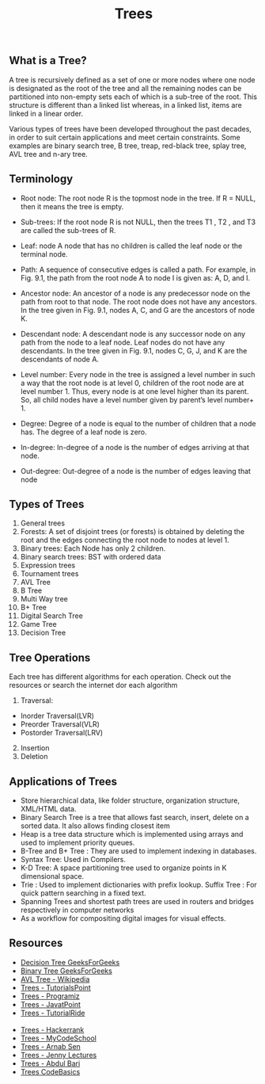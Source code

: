 <center><h1>Trees</h1></center><br>

## What is a Tree?

A tree is recursively defined as a set of one or more
nodes where one node is designated as the root of the
tree and all the remaining nodes can be partitioned into
non-empty sets each of which is a sub-tree of the root. This structure is different than a linked list whereas, in a linked list, items are linked in a linear order.

Various types of trees have been developed throughout the past decades, in order to suit certain applications and meet certain constraints. Some examples are binary search tree, B tree, treap, red-black tree, splay tree, AVL tree and n-ary tree.

## Terminology

- Root node: The root node R is the topmost node in the tree. If R = NULL, then it means the tree is empty.

- Sub-trees: If the root node R is not NULL, then the trees T1 ,
T2 , and T3 are called the sub-trees of R.

- Leaf: node A node that has no children is called the leaf node
or the terminal node.

- Path: A sequence of consecutive edges is called a path. For
example, in Fig. 9.1, the path from the root node A to node I
is given as: A, D, and I.

- Ancestor node: An ancestor of a node is any predecessor node on the
path from root to that node. The root node does not have any
ancestors. In the tree given in Fig. 9.1, nodes A, C, and G are the
ancestors of node K.

- Descendant node: A descendant node is any successor node on any
path from the node to a leaf node. Leaf nodes do not have any
descendants. In the tree given in Fig. 9.1, nodes C, G, J, and K are the
descendants of node A.

- Level number: Every node in the tree is assigned a level number in such
a way that the root node is at level 0, children of the root node are at
level number 1. Thus, every node is at one level higher than its parent.
So, all child nodes have a level number given by parent’s level number+ 1.

- Degree: Degree of a node is equal to the number of children
that a node has. The degree of a leaf node is zero.

- In-degree: In-degree of a node is the number of edges
arriving at that node.

- Out-degree: Out-degree of a node is the number of edges
leaving that node

## Types of Trees

1. General trees
2. Forests: A set of disjoint trees (or forests) is obtained by deleting the root and the edges connecting the root node to nodes at level 1.
3. Binary trees: Each Node has only 2 children.
4. Binary search trees: BST with ordered data
5. Expression trees
6. Tournament trees
7. AVL Tree
8. B Tree
9. Multi Way tree
10. B+ Tree
11. Digital Search Tree
12. Game Tree
13. Decision Tree

## Tree Operations

Each tree has different algorithms for each operation. Check out the resources or search the internet dor each algorithm

1. Traversal:
  - Inorder Traversal(LVR)
  - Preorder Traversal(VLR)
  - Postorder Traversal(LRV)

2. Insertion
3. Deletion

## Applications of Trees

- Store hierarchical data, like folder structure, organization structure, XML/HTML data.
- Binary Search Tree is a tree that allows fast search, insert, delete on a sorted data. It also allows finding closest item
- Heap is a tree data structure which is implemented using arrays and used to implement priority queues.
- B-Tree and B+ Tree : They are used to implement indexing in databases.
- Syntax Tree: Used in Compilers.
- K-D Tree: A space partitioning tree used to organize points in K dimensional space.
- Trie : Used to implement dictionaries with prefix lookup.
Suffix Tree : For quick pattern searching in a fixed text.
- Spanning Trees and shortest path trees are used in routers and bridges respectively in computer networks
- As a workflow for compositing digital images for visual effects.
## Resources

- [Decision Tree GeeksForGeeks](https://www.geeksforgeeks.org/decision-tree/)
- [Binary Tree GeeksForGeeks](https://www.geeksforgeeks.org/binary-tree-data-structure/)
- [AVL Tree - Wikipedia](https://en.wikipedia.org/wiki/AVL_tree)
- [Trees - TutorialsPoint](https://www.tutorialspoint.com/data_structures_algorithms/avl_tree_algorithm.htm)
- [Trees - Programiz](https://www.programiz.com/dsa/trees)
- [Trees - JavatPoint](https://www.javatpoint.com/tree)
- [Trees - TutorialRide](https://www.tutorialride.com/data-structures/trees-in-data-structure.htm)
<br><br>
- [Trees - Hackerrank](https://www.youtube.com/watch?v=oSWTXtMglKE)
- [Trees - MyCodeSchool](https://www.youtube.com/watch?v=qH6yxkw0u78)
- [Trees - Arnab Sen](https://www.youtube.com/playlist?list=PL-pUjcDnciX3Z5AEE8HHRrcfj-987Ia94)
- [Trees - Jenny Lectures](https://www.youtube.com/playlist?list=PL9LqbynX3r56pZA9Y1tx_ROnsNcshDAIJ)
- [Trees - Abdul Bari](https://www.youtube.com/watch?v=EWCgpVUZaB0)
- [Trees CodeBasics](https://www.youtube.com/watch?v=4r_XR9fUPhQ)
